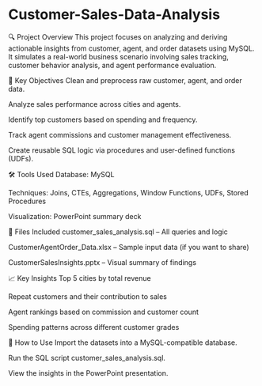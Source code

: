 # Customer-Sales-Data-Analysis

🔍 Project Overview
This project focuses on analyzing and deriving actionable insights from customer, agent, and order datasets using MySQL. It simulates a real-world business scenario involving sales tracking, customer behavior analysis, and agent performance evaluation.

🚀 Key Objectives
Clean and preprocess raw customer, agent, and order data.

Analyze sales performance across cities and agents.

Identify top customers based on spending and frequency.

Track agent commissions and customer management effectiveness.

Create reusable SQL logic via procedures and user-defined functions (UDFs).

🛠️ Tools Used
Database: MySQL

Techniques: Joins, CTEs, Aggregations, Window Functions, UDFs, Stored Procedures

Visualization: PowerPoint summary deck

📁 Files Included
customer_sales_analysis.sql – All queries and logic

CustomerAgentOrder_Data.xlsx – Sample input data (if you want to share)

CustomerSalesInsights.pptx – Visual summary of findings

📈 Key Insights
Top 5 cities by total revenue

Repeat customers and their contribution to sales

Agent rankings based on commission and customer count

Spending patterns across different customer grades

📎 How to Use
Import the datasets into a MySQL-compatible database.

Run the SQL script customer_sales_analysis.sql.

View the insights in the PowerPoint presentation.
